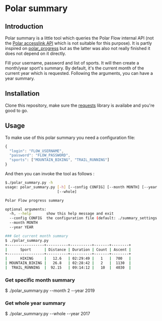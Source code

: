 # Polar summary

## Introduction

Polar summary is a little tool which queries the Polar Flow internal API (not the
[Polar accesslink API](https://www.polar.com/accesslink-api/) which is not suitable for this purpose). It is partly inspired on
[polar_progress](https://github.com/ElieDeBrauwer/polar_progress) but as the latter was also not really finished it does not depend on it directly.

Fill your username, password and list of sports. It will then create a month/year sport's summary.
By default, it's the current month of the current year which is requested.
Following the arguments, you can have a year summary.

## Installation

Clone this repository, make sure the [requests](http://docs.python-requests.org/) library is availabe and you're good to go.

## Usage

To make use of this polar summary you need a configuration file:

```javascript
{
  "login": "FLOW_USERNAME",
  "password": "FLOW_PASSWORD",
  "sports": ["MOUNTAIN_BIKING", "TRAIL_RUNNING"]
}
```

And then you can invoke the tool as follows :

``` bash
$./polar_summary.py -h
usage: polar_summary.py [-h] [--config CONFIG] [--month MONTH] [--year YEAR]
                        [--whole]

Polar Flow progress summary

optional arguments:
  -h, --help       show this help message and exit
  --config CONFIG  the configuration file (default: ./summary_settings.json)
  --month MONTH
  --year YEAR

### Get current month summary
$ ./polar_summary.py
+-----------------+----------+----------+-------+--------+
|      Sport      | Distance | Duration | Count | Ascent |
+-----------------+----------+----------+-------+--------+
|      HIKING     |   12.6   | 02:29:49 |   1   |  700   |
| MOUNTAIN_BIKING |   26.8   | 02:28:42 |   2   |  1130  |
|  TRAIL_RUNNING  |  92.15   | 09:14:12 |   10  |  4030  |
```

### Get specific month summary

$ ./polar_summary.py --month 2 --year 2019

### Get whole year summary

$ ./polar_summary.py --whole --year 2017
